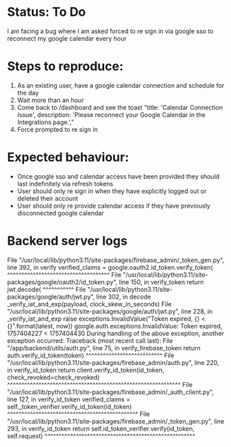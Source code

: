 # Status: To Do
I am facing a bug where I am asked forced to re sign in via google sso to reconnect my google calendar every hour

# Steps to reproduce:
1. As an existing user, have a google calendar connection and schedule for the day
2. Wait more than an hour
3. Come back to /dashboard and see the toast "title: 'Calendar Connection Issue',
              description: 'Please reconnect your Google Calendar in the Integrations page.',"
4. Force prompted to re sign in


# Expected behaviour:
- Once google sso and calendar access have been provided they should last indefinitely via refresh tokens
- User should only re sign in when they have explicitly logged out or deleted their account
- User should only re provide calendar access if they have previously disconnected google calendar

# Backend server logs
  File "/usr/local/lib/python3.11/site-packages/firebase_admin/_token_gen.py", line 392, in verify
    verified_claims = google.oauth2.id_token.verify_token(
                      ^^^^^^^^^^^^^^^^^^^^^^^^^^^^^^^^^^^^
  File "/usr/local/lib/python3.11/site-packages/google/oauth2/id_token.py", line 150, in verify_token
    return jwt.decode(
           ^^^^^^^^^^^
  File "/usr/local/lib/python3.11/site-packages/google/auth/jwt.py", line 302, in decode
    _verify_iat_and_exp(payload, clock_skew_in_seconds)
  File "/usr/local/lib/python3.11/site-packages/google/auth/jwt.py", line 228, in _verify_iat_and_exp
    raise exceptions.InvalidValue("Token expired, {} < {}".format(latest, now))
google.auth.exceptions.InvalidValue: Token expired, 1757404227 < 1757404430
During handling of the above exception, another exception occurred:
Traceback (most recent call last):
  File "/app/backend/utils/auth.py", line 75, in verify_firebase_token
    return auth.verify_id_token(token)
           ^^^^^^^^^^^^^^^^^^^^^^^^^^^
  File "/usr/local/lib/python3.11/site-packages/firebase_admin/auth.py", line 220, in verify_id_token
    return client.verify_id_token(id_token, check_revoked=check_revoked)
           ^^^^^^^^^^^^^^^^^^^^^^^^^^^^^^^^^^^^^^^^^^^^^^^^^^^^^^^^^^^^^
  File "/usr/local/lib/python3.11/site-packages/firebase_admin/_auth_client.py", line 127, in verify_id_token
    verified_claims = self._token_verifier.verify_id_token(id_token)
                      ^^^^^^^^^^^^^^^^^^^^^^^^^^^^^^^^^^^^^^^^^^^^^^
  File "/usr/local/lib/python3.11/site-packages/firebase_admin/_token_gen.py", line 293, in verify_id_token
    return self.id_token_verifier.verify(id_token, self.request)
           ^^^^^^^^^^^^^^^^^^^^^^^^^^^^^^^^^^^^^^^^^^^^^^^^^^^^^
